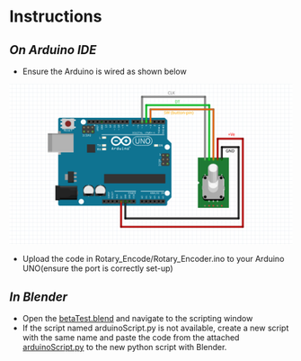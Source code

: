 # Instructions

## _On Arduino IDE_
- Ensure the Arduino is wired as shown below


![Wiring...](screenshots/rotary4blend.PNG?raw=true "Optional Title")

- Upload the code in Rotary_Encode/Rotary_Encoder.ino to your Arduino UNO(ensure the port is correctly set-up)

## _In Blender_
- Open the [betaTest.blend][blendfile] and navigate to the scripting window
- If the script named arduinoScript.py is not available, create a new script with the same name and paste the code from the attached [arduinoScript.py][script] to the new python script with Blender.




[script]: arduinoScript.py
[blendfile]: betaTest.blend
